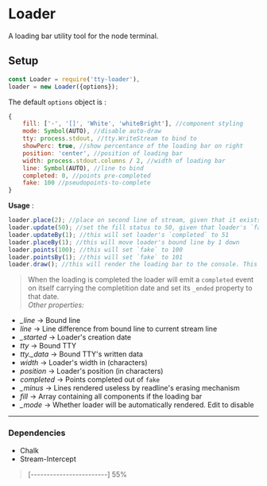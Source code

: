 # Loader  
A loading bar utility tool for the node terminal.  
  
## Setup  
```javascript
const Loader = require('tty-loader'),
loader = new Loader({options});
```  
The default `options` object is :  
```javascript
{
	fill: ['-', '[]', 'White', 'whiteBright'], //component styling
	mode: Symbol(AUTO), //disable auto-draw
	tty: process.stdout, //tty.WriteStream to bind to
	showPerc: true, //show percentance of the loading bar on right
	position: 'center', //position of loading bar
	width: process.stdout.columns / 2, //width of loading bar
	line: Symbol(AUTO), //line to bind
	completed: 0, //points pre-completed
	fake: 100 //pseudopoints-to-complete
}
```  
**Usage** :  
```javascript
loader.place(2); //place on second line of stream, given that it exists or an error will be thrown. This will lock the loader on that specific line rather than being appended to the output.
loader.update(50); //set the fill status to 50, given that loader's `fake` is 100, this will occupy half of loader's `width`
loader.updateBy(1); //this will set loader's `completed` to 51
loader.placeBy(1); //this will move loader's bound line by 1 down
loader.points(100); //this will set `fake` to 100
loader.pointsBy(1); //this will set `fake` to 101
loader.draw(); //this will render the loading bar to the console. This is automatically done if `_mode` is set to `Symbol(AUTO)` (default)
```  
> When the loading is completed the loader will emit a `completed` event on itself carrying the completition date and set its `_ended` property to that date.  
*Other properties:*  
* *_line* -> Bound line  
* *line* -> Line difference from bound line to current stream line  
* *_started* -> Loader's creation date  
* *tty* -> Bound TTY  
* *tty._data* -> Bound TTY's written data  
* *width* -> Loader's width in (characters)  
* *position* -> Loader's position (in characters)  
* *completed* -> Points completed out of `fake`  
* *_minus* -> Lines rendered useless by readline's erasing mechanism  
* *fill* -> Array containing all components if the loading bar  
* *_mode* -> Whether loader will be automatically rendered. Edit to disable  
  
***  
  
### Dependencies  
* Chalk  
* Stream-Intercept  
  
> [------------------------] 55%
